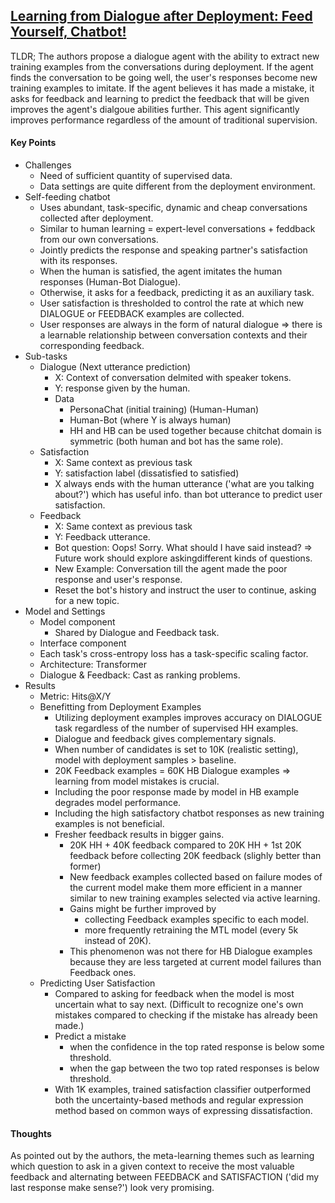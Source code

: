 ## [Learning from Dialogue after Deployment: Feed Yourself, Chatbot!](https://arxiv.org/abs/1901.05415)

TLDR; The authors propose a dialogue agent with the ability to extract new training examples from the conversations during deployment. If the agent finds the conversation to be going well, the user's responses become new training examples to imitate. If the agent believes it has made a mistake, it asks for feedback and learning to predict the feedback that will be given improves the agent's dialgoue abilities further. This agent significantly improves performance regardless of the amount of traditional supervision.

#### Key Points
- Challenges
  - Need of sufficient quantity of supervised data.
  - Data settings are quite different from the deployment environment.
- Self-feeding chatbot
  - Uses abundant, task-specific, dynamic and cheap conversations collected after deployment.
  - Similar to human learning = expert-level conversations + feddback from our own conversations.
  - Jointly predicts the response and speaking partner's satisfaction with its responses.
  - When the human is satisfied, the agent imitates the human responses (Human-Bot Dialogue).
  - Otherwise, it asks for a feedback, predicting it as an auxiliary task.
  - User satisfaction is thresholded to control the rate at which new DIALOGUE or FEEDBACK examples are collected.
  - User responses are always in the form of natural dialogue => there is a learnable relationship between conversation contexts and their corresponding feedback.
- Sub-tasks
  - Dialogue (Next utterance prediction)
    - X: Context of conversation delmited with speaker tokens.
    - Y: response given by the human.
    - Data
      - PersonaChat (initial training) (Human-Human)
      - Human-Bot (where Y is always human)
      - HH and HB can be used together because chitchat domain is symmetric (both human and bot has the same role).
  - Satisfaction
    - X: Same context as previous task
    - Y: satisfaction label (dissatisfied to satisfied)
    - X always ends with the human utterance ('what are you talking about?') which has useful info. than bot utterance to predict user satisfaction.
  - Feedback
    - X: Same context as previous task
    - Y: Feedback utterance.
    - Bot question: Oops! Sorry. What should I have said instead? => Future work should explore askingdifferent kinds of questions.
    - New Example: Conversation till the agent made the poor response and user's response.
    - Reset the bot's history and instruct the user to continue, asking for a new topic.
- Model and Settings
  - Model component
    - Shared by Dialogue and Feedback task.
  - Interface component
  - Each task's cross-entropy loss has a task-specific scaling factor.
  - Architecture: Transformer
  - Dialogue & Feedback: Cast as ranking problems.
- Results
  - Metric: Hits@X/Y
  - Benefitting from Deployment Examples
    - Utilizing deployment examples improves accuracy on DIALOGUE task regardless of the number of supervised HH examples.
    - Dialogue and feedback gives complementary signals.
    - When number of candidates is set to 10K (realistic setting), model with deployment samples > baseline.
    - 20K Feedback examples = 60K HB Dialogue examples => learning from model mistakes is crucial.
    - Including the poor response made by model in HB example degrades model performance.
    - Including the high satisfactory chatbot responses as new training examples is not beneficial.
    - Fresher feedback results in bigger gains.
      - 20K HH + 40K feedback compared to 20K HH + 1st 20K feedback before collecting 20K feedback (slighly better than former)
      - New feedback examples collected based on failure modes of the current model make them more efficient in a manner similar to new training examples selected via active learning.
      - Gains might be further improved by
        - collecting Feedback examples specific to each model.
        - more frequently retraining the MTL model (every 5k instead of 20K).
      - This phenomenon was not there for HB Dialogue examples because they are less targeted at current model failures than Feedback ones.
  - Predicting User Satisfaction
    - Compared to asking for feedback when the model is most uncertain what to say next. (Difficult to recognize one's own mistakes compared to checking if the mistake has already been made.)
    - Predict a mistake 
      - when the confidence in the top rated response is below some threshold.
      - when the gap between the two top rated responses is below threshold.
    - With 1K examples, trained satisfaction classifier outperformed both the uncertainty-based methods and regular expression method based on common ways of expressing dissatisfaction.

#### Thoughts
As pointed out by the authors, the meta-learning themes such as learning which question to ask in a given context to receive the most valuable feedback and alternating between FEEDBACK and SATISFACTION ('did my last response make sense?') look very promising.


